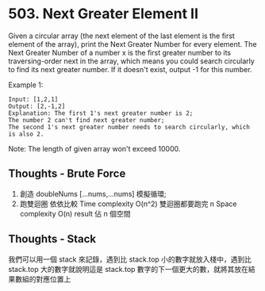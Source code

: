 # 503. Next Greater Element II

Given a circular array (the next element of the last element is the first element of the array), print the Next Greater Number for every element. The Next Greater Number of a number x is the first greater number to its traversing-order next in the array, which means you could search circularly to find its next greater number. If it doesn't exist, output -1 for this number.

Example 1:

```
Input: [1,2,1]
Output: [2,-1,2]
Explanation: The first 1's next greater number is 2;
The number 2 can't find next greater number;
The second 1's next greater number needs to search circularly, which is also 2.
```

Note: The length of given array won't exceed 10000.

## Thoughts - Brute Force

1. 創造 doubleNums [...nums,...nums] 模擬循環;
2. 跑雙迴圈 依依比較
   Time complexity O(n^2) 雙迴圈都要跑完 n
   Space complexity O(n) result 佔 n 個空間

## Thoughts - Stack

我們可以用一個 stack 來記錄，遇到比 stack.top 小的數字就放入棧中，遇到比 stack.top 大的數字就說明這是 stack.top 數字的下一個更大的數，就將其放在結果數組的對應位置上
